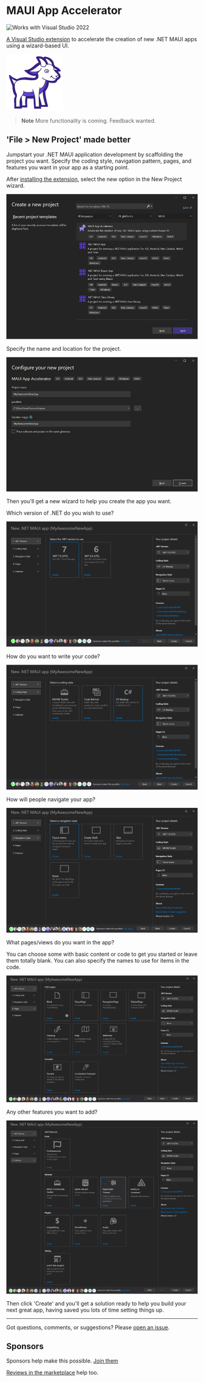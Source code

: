 # MAUI App Accelerator

![Works with Visual Studio 2022](https://img.shields.io/static/v1.svg?label=VS&message=2022&color=5F2E96)

[A Visual Studio extension](https://marketplace.visualstudio.com/items?itemName=MattLaceyLtd.MauiAppAccelerator) to accelerate the creation of new .NET MAUI apps using a wizard-based UI.

![logo](./assets/logo-small.png)

> **Note**
> More functionality is coming. Feedback wanted.

## 'File > New Project' made better

Jumpstart your .NET MAUI application development by scaffolding the project you want. Specify the coding style, navigation pattern, pages, and features you want in your app as a starting point.

After [installing the extension](https://marketplace.visualstudio.com/items?itemName=MattLaceyLtd.MauiAppAccelerator), select the new option in the New Project wizard.

![Visual Studio's create new project dialog showing the MAUi App Accelerator option](./assets/screenshots/Create-new-project.png)

Specify the name and location for the project.

![Visual Studio's dialog for specifying the project name and location](./assets/screenshots/configure-new-project.png)

Then you'll get a new wizard to help you create the app you want.

Which version of .NET do you wish to use?

![MAUI App Accelerator showing the option to choose the verison of .NET to use](./assets/screenshots/step-1.png)

How do you want to write your code?

![MAUI App Accelerator showing options for coding style](./assets/screenshots/step-2.png)

How will people navigate your app?

![MAUI App Accelerator showing options for app navigation](./assets/screenshots/step-3.png)

What pages/views do you want in the app?

You can choose some with basic content or code to get you started or leave them totally blank. You can also specify the names to use for items in the code.

![MAUI App Accelerator showing options for pages to include](./assets/screenshots/step-4.png)

Any other features you want to add?

![MAUI App Accelerator showing options for features to include](./assets/screenshots/step-5.png)

Then click 'Create' and you'll get a solution ready to help you build your next great app, having saved you lots of time setting things up.

---

Got questions, comments, or suggestions? Please [open an issue](https://github.com/mrlacey/MauiAppAccelerator/issues).

## Sponsors

Sponsors help make this possible. [Join them](https://github.com/sponsors/mrlacey)

[Reviews in the marketplace](https://marketplace.visualstudio.com/items?itemName=MattLaceyLtd.MauiAppAccelerator&ssr=false#review-details) help too.
